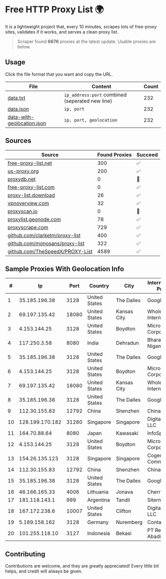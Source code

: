 
# Free HTTP Proxy List 🌍

It is a lightweight project that, every 10 minutes, scrapes lots of free-proxy sites, validates if it works, and serves a clean proxy list.


> Scraper found **6676** proxies at the latest update. Usable proxies are below.

## Usage

Click the file format that you want and copy the URL.


|File|Content|Count|
|----|-------|-----|
|[data.txt](https://raw.githubusercontent.com/themiralay/Proxy-List-World/master/data.txt)|`ip_address:port` combined (seperated new line)|232|
|[data.json](https://raw.githubusercontent.com/themiralay/Proxy-List-World/master/data.json)|`ip, port`|232|
|[data-with-geolocation.json](https://raw.githubusercontent.com/themiralay/Proxy-List-World/master/data-with-geolocation.json)|`ip, port, geolocation`|232|

## Sources

|Source|Found Proxies|Succeed|
|------|-------------|-------|
|[free-proxy-list.net](https://free-proxy-list.net)|300|✅|
|[us-proxy.org](https://www.us-proxy.org)|200|✅|
|[proxydb.net](http://proxydb.net)|0|🚫|
|[free-proxy-list.com](https://free-proxy-list.com/?page=&port=&type%5B%5D=http&type%5B%5D=https&up_time=0&search=Search)|0|✅|
|[proxy-list.download](https://www.proxy-list.download/HTTP)|26|✅|
|[vpnoverview.com](https://vpnoverview.com/privacy/anonymous-browsing/free-proxy-servers)|32|✅|
|[proxyscan.io](https://www.proxyscan.io)|0|🚫|
|[proxylist.geonode.com](https://proxylist.geonode.com/api/proxy-list?limit=300&page=1&sort_by=lastChecked&sort_type=desc&protocols=http,https)|78|✅|
|[proxyscrape.com](https://api.proxyscrape.com/v2/?request=displayproxies&protocol=http&timeout=10000&country=all&ssl=all&anonymity=all)|729|✅|
|[github.com/clarketm/proxy-list](https://raw.githubusercontent.com/clarketm/proxy-list/master/proxy-list-raw.txt)|400|✅|
|[github.com/monosans/proxy-list](https://raw.githubusercontent.com/monosans/proxy-list/main/proxies/http.txt)|322|✅|
|[github.com/TheSpeedX/PROXY-List](https://raw.githubusercontent.com/TheSpeedX/PROXY-List/master/http.txt)|4589|✅|


## Sample Proxies With Geolocation Info

|#|Ip|Port|Country|City|Internet Service Provider|
|-|--|----|-------|----|-------------------------|
|1|35.185.196.38|3128|United States|The Dalles|Google LLC|
|2|69.197.135.42|18080|United States|Kansas City|WholeSale Internet|
|3|4.153.144.25|3128|United States|Boydton|Microsoft Corporation|
|4|117.250.3.58|8080|India|Dehradun|Bharat Sanchar Nigam Ltd|
|5|35.185.196.38|3128|United States|The Dalles|Google LLC|
|6|4.153.144.25|3128|United States|Boydton|Microsoft Corporation|
|7|69.197.135.42|18080|United States|Kansas City|WholeSale Internet|
|8|35.185.196.38|3128|United States|The Dalles|Google LLC|
|9|112.30.155.83|12792|China|Shenzhen|China Mobile|
|10|128.199.170.182|31280|Singapore|Singapore|DigitalOcean, LLC|
|11|164.70.88.64|8080|Japan|Kawasaki|InfoSphere|
|12|4.153.144.25|3128|United States|Boydton|Microsoft Corporation|
|13|154.26.135.123|3128|Singapore|Singapore|Cogent Communications|
|14|112.30.155.83|12792|China|Shenzhen|China Mobile|
|15|35.185.196.38|3128|United States|The Dalles|Google LLC|
|16|46.166.165.33|4006|Lithuania|Jonava|Cherry Servers|
|17|181.118.143.1|999|Argentina|Tandil|Siternet SRL|
|18|167.172.238.6|10007|United States|Clifton|DigitalOcean, LLC|
|19|5.189.158.162|3128|Germany|Nuremberg|Contabo GmbH|
|20|101.255.118.10|3127|Indonesia|Bekasi|PT Remala Abadi|



## Contributing

Contributions are welcome, and they are greatly appreciated! Every
little bit helps, and credit will always be given.

